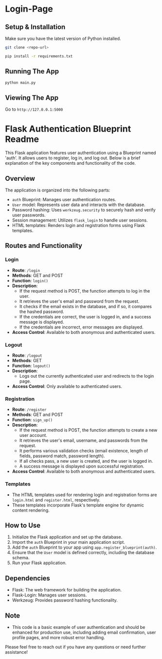 # Login-Page

## Setup & Installation

Make sure you have the latest version of Python installed.

```bash
git clone <repo-url>
```

```bash
pip install -r requirements.txt
```

## Running The App

```bash
python main.py
```

## Viewing The App

Go to `http://127.0.0.1:5000`

# Flask Authentication Blueprint Readme

This Flask application features user authentication using a Blueprint named 'auth'. It allows users to register, log in, and log out. Below is a brief explanation of the key components and functionality of the code.

## Overview

The application is organized into the following parts:
- `auth` Blueprint: Manages user authentication routes.
- `User` model: Represents user data and interacts with the database.
- Password hashing: Uses `werkzeug.security` to securely hash and verify user passwords.
- Session management: Utilizes `flask_login` to handle user sessions.
- HTML templates: Renders login and registration forms using Flask templates.

## Routes and Functionality

### Login
- **Route**: `/login`
- **Methods**: GET and POST
- **Function**: `login()`
- **Description**:
  - If the request method is POST, the function attempts to log in the user.
  - It retrieves the user's email and password from the request.
  - It checks if the email exists in the database, and if so, it compares the hashed password.
  - If the credentials are correct, the user is logged in, and a success message is displayed.
  - If the credentials are incorrect, error messages are displayed.
- **Access Control**: Available to both anonymous and authenticated users.

### Logout
- **Route**: `/logout`
- **Methods**: GET
- **Function**: `logout()`
- **Description**:
  - Logs out the currently authenticated user and redirects to the login page.
- **Access Control**: Only available to authenticated users.

### Registration
- **Route**: `/register`
- **Methods**: GET and POST
- **Function**: `sign_up()`
- **Description**:
  - If the request method is POST, the function attempts to create a new user account.
  - It retrieves the user's email, username, and passwords from the request.
  - It performs various validation checks (email existence, length of fields, password match, password length).
  - If all checks pass, a new user is created, and the user is logged in.
  - A success message is displayed upon successful registration.
- **Access Control**: Available to both anonymous and authenticated users.

### Templates
- The HTML templates used for rendering login and registration forms are `login.html` and `register.html`, respectively.
- These templates incorporate Flask's template engine for dynamic content rendering.

## How to Use
1. Initialize the Flask application and set up the database.
2. Import the `auth` Blueprint in your main application script.
3. Add the `auth` Blueprint to your app using `app.register_blueprint(auth)`.
4. Ensure that the `User` model is defined correctly, including the database schema.
5. Run your Flask application.

## Dependencies
- Flask: The web framework for building the application.
- Flask-Login: Manages user sessions.
- Werkzeug: Provides password hashing functionality.

## Note
- This code is a basic example of user authentication and should be enhanced for production use, including adding email confirmation, user profile pages, and more robust error handling.

Please feel free to reach out if you have any questions or need further assistance!

